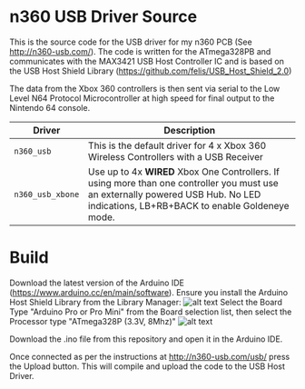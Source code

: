 # n360 USB Driver Source

This is the source code for the USB driver for my n360 PCB (See http://n360-usb.com/). The code is written for the ATmega328PB and communicates with the MAX3421 USB Host Controller IC and is based on the USB Host Shield Library (https://github.com/felis/USB_Host_Shield_2.0)

The data from the Xbox 360 controllers is then sent via serial to the Low Level N64 Protocol Microcontroller at high speed for final output to the Nintendo 64 console.

| Driver | Description |
| --- | --- |
| `n360_usb` | This is the default driver for 4 x Xbox 360 Wireless Controllers with a USB Receiver |
| `n360_usb_xbone` | Use up to 4x **WIRED** Xbox One Controllers. If using more than one controller you must use an externally powered USB Hub. No LED indications, LB+RB+BACK to enable Goldeneye mode.|


# Build
Download the latest version of the Arduino IDE (https://www.arduino.cc/en/main/software). Ensure you install the Arduino Host Shield Library from the Library Manager:
![alt text](https://i.imgur.com/7ZfBsUC.png)
Select the Board Type "Arduino Pro or Pro Mini" from the Board selection list, then select the Processor type "ATmega328P (3.3V, 8Mhz)"
![alt text](https://i.imgur.com/lJ7mr9g.png)

Download the .ino file from this repository and open it in the Arduino IDE.

Once connected as per the instructions at http://n360-usb.com/usb/ press the Upload button. This will compile and upload the code to the USB Host Driver.
